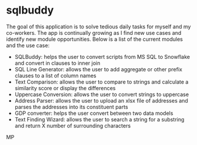 # sqlbuddy

The goal of this application is to solve tedious daily tasks for myself and my co-workers. The app is continually growing as I find new use cases and identify new module opportunities. Below is a list of the current modules and the use case:

- SQLBuddy: helps the user to convert scripts from MS SQL to Snowflake and convert in clauses to inner join
- SQL Line Generator: allows the user to add aggregate or other prefix clauses to a list of column names
- Text Comparison: allows the user to compare to strings and calculate a similarity score or display the differences 
- Uppercase Conversion: allows the user to convert strings to uppercase
- Address Parser: allows the user to upload an xlsx file of addresses and parses the addresses into its constituent parts
- GDP converter: helps the user convert between two data models
- Text Finding Wizard: allows the user to search a string for a substring and return X number of surrounding characters


MP

